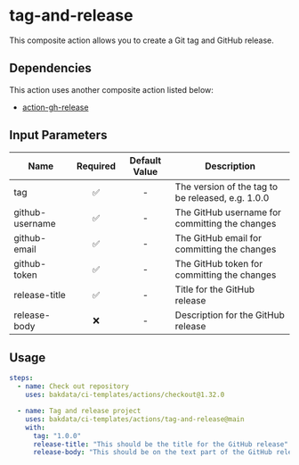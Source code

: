 # tag-and-release

This composite action allows you to create a Git tag and GitHub release.

## Dependencies

This action uses another composite action listed below:

- [action-gh-release](https://github.com/softprops/action-gh-release)

## Input Parameters

| Name            | Required | Default Value | Description                                       |
| --------------- | :------: | :-----------: | ------------------------------------------------- |
| tag             |    ✅    |       -       | The version of the tag to be released, e.g. 1.0.0 |
| github-username |    ✅    |       -       | The GitHub username for committing the changes    |
| github-email    |    ✅    |       -       | The GitHub email for committing the changes       |
| github-token    |    ✅    |       -       | The GitHub token for committing the changes       |
| release-title   |    ✅    |       -       | Title for the GitHub release                      |
| release-body    |    ❌    |       -       | Description for the GitHub release                |

## Usage

```yaml
steps:
  - name: Check out repository
    uses: bakdata/ci-templates/actions/checkout@1.32.0

  - name: Tag and release project
    uses: bakdata/ci-templates/actions/tag-and-release@main
    with:
      tag: "1.0.0"
      release-title: "This should be the title for the GitHub release"
      release-body: "This should be on the text part of the GitHub release"
```
